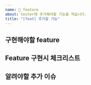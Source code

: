```yaml
---
name: 🚀 feature
about: tester에 추가해야할 기능을 적습니다.
title: "[feat] 추가할 기능"
---
```


## 구현해야할 feature

## Feature 구현시 체크리스트

## 알려야할 추가 이슈
